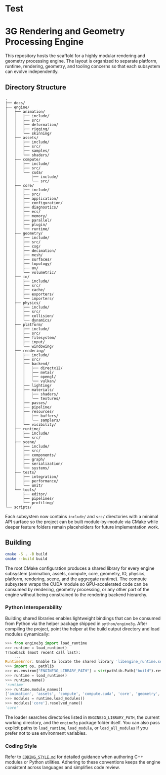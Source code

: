 # Test

# 3G Rendering and Geometry Processing Engine

This repository hosts the scaffold for a highly modular rendering and geometry processing engine. The layout is organized to separate platform, runtime, rendering, geometry, and tooling concerns so that each subsystem can evolve independently.

## Directory Structure
```
.
├── docs/
├── engine/
│   ├── animation/
│   │   ├── include/
│   │   ├── src/
│   │   ├── deformation/
│   │   ├── rigging/
│   │   └── skinning/
│   ├── assets/
│   │   ├── include/
│   │   ├── src/
│   │   ├── samples/
│   │   └── shaders/
│   ├── compute/
│   │   ├── include/
│   │   ├── src/
│   │   └── cuda/
│   │       ├── include/
│   │       └── src/
│   ├── core/
│   │   ├── include/
│   │   ├── src/
│   │   ├── application/
│   │   ├── configuration/
│   │   ├── diagnostics/
│   │   ├── ecs/
│   │   ├── memory/
│   │   ├── parallel/
│   │   ├── plugin/
│   │   └── runtime/
│   ├── geometry/
│   │   ├── include/
│   │   ├── src/
│   │   ├── csg/
│   │   ├── decimation/
│   │   ├── mesh/
│   │   ├── surfaces/
│   │   ├── topology/
│   │   ├── uv/
│   │   └── volumetric/
│   ├── io/
│   │   ├── include/
│   │   ├── src/
│   │   ├── cache/
│   │   ├── exporters/
│   │   └── importers/
│   ├── physics/
│   │   ├── include/
│   │   ├── src/
│   │   ├── collision/
│   │   └── dynamics/
│   ├── platform/
│   │   ├── include/
│   │   ├── src/
│   │   ├── filesystem/
│   │   ├── input/
│   │   └── windowing/
│   ├── rendering/
│   │   ├── include/
│   │   ├── src/
│   │   ├── backend/
│   │   │   ├── directx12/
│   │   │   ├── metal/
│   │   │   ├── opengl/
│   │   │   └── vulkan/
│   │   ├── lighting/
│   │   ├── materials/
│   │   │   ├── shaders/
│   │   │   └── textures/
│   │   ├── passes/
│   │   ├── pipeline/
│   │   ├── resources/
│   │   │   ├── buffers/
│   │   │   └── samplers/
│   │   └── visibility/
│   ├── runtime/
│   │   ├── include/
│   │   └── src/
│   ├── scene/
│   │   ├── include/
│   │   ├── src/
│   │   ├── components/
│   │   ├── graph/
│   │   ├── serialization/
│   │   └── systems/
│   ├── tests/
│   │   ├── integration/
│   │   ├── performance/
│   │   └── unit/
│   └── tools/
│       ├── editor/
│       ├── pipelines/
│       └── profiling/
└── scripts/
```

Each subsystem now contains `include/` and `src/` directories with a minimal API surface so the project can be built module-by-module via CMake while deeper feature folders remain placeholders for future implementation work.

## Building

```bash
cmake -S . -B build
cmake --build build
```

The root CMake configuration produces a shared library for every engine subsystem (animation, assets, compute, core, geometry, IO, physics, platform, rendering, scene, and the aggregate runtime). The compute subsystem wraps the CUDA module so GPU-accelerated code can be consumed by rendering, geometry processing, or any other part of the engine without being constrained to the rendering backend hierarchy.

### Python Interoperability

Building shared libraries enables lightweight bindings that can be consumed from Python via the helper package shipped in `python/engine3g`. After compiling the project, point the helper at the build output directory and load modules dynamically:

```python
>>> from engine3g import load_runtime
>>> runtime = load_runtime()
Traceback (most recent call last):
    ...
RuntimeError: Unable to locate the shared library 'libengine_runtime.so'. Set ENGINE3G_LIBRARY_PATH or provide explicit search paths.
>>> import os, pathlib
>>> os.environ["ENGINE3G_LIBRARY_PATH"] = str(pathlib.Path("build").resolve())
>>> runtime = load_runtime()
>>> runtime.name()
'runtime'
>>> runtime.module_names()
['animation', 'assets', 'compute', 'compute.cuda', 'core', 'geometry', 'io', 'physics', 'platform', 'rendering', 'scene']
>>> modules = runtime.load_modules()
>>> modules['core'].resolved_name()
'core'
```

The loader searches directories listed in `ENGINE3G_LIBRARY_PATH`, the current working directory, and the `engine3g` package folder itself. You can also pass explicit paths to `load_runtime`, `load_module`, or `load_all_modules` if you prefer not to use environment variables.

### Coding Style

Refer to [`CODING_STYLE.md`](./CODING_STYLE.md) for detailed guidance when authoring C++ modules or Python utilities. Adhering to these conventions keeps the engine consistent across languages and simplifies code review.
